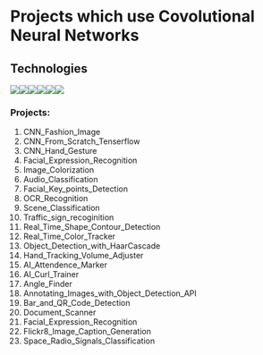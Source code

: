 # Projects which use Covolutional Neural Networks

## Technologies

<div style="display:flex; margin: auto;">
  <img src="https://img.shields.io/badge/Python-3776AB?style=for-the-badge&logo=python&logoColor=white">
  <img src="https://img.shields.io/badge/Numpy-777BB4?style=for-the-badge&logo=numpy&logoColor=white"> 
  <img src="https://img.shields.io/badge/Pandas-2C2D72?style=for-the-badge&logo=pandas&logoColor=white">
  <img src="https://img.shields.io/badge/scikit_learn-F7931E?style=for-the-badge&logo=scikit-learn&logoColor=white">
  <img src="https://img.shields.io/badge/TensorFlow-FF6F00?style=for-the-badge&logo=TensorFlow&logoColor=white">
  <img src="https://img.shields.io/badge/Keras-D00000?style=for-the-badge&logo=Keras&logoColor=white">
</div>

### Projects:

1) CNN_Fashion_Image
2) CNN_From_Scratch_Tenserflow
3) CNN_Hand_Gesture
4) Facial_Expression_Recognition
5) Image_Colorization
6) Audio_Classification
7) Facial_Key_points_Detection
8) OCR_Recognition
9) Scene_Classification
10) Traffic_sign_recoginition
11) Real_Time_Shape_Contour_Detection
12) Real_Time_Color_Tracker
13) Object_Detection_with_HaarCascade
14) Hand_Tracking_Volume_Adjuster
15) AI_Attendence_Marker
16) AI_Curl_Trainer
17) Angle_Finder
18) Annotating_Images_with_Object_Detection_API
19) Bar_and_QR_Code_Detection
20) Document_Scanner
21) Facial_Expression_Recognition
22) Flickr8_Image_Caption_Generation
23) Space_Radio_Signals_Classification
